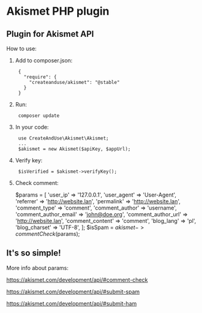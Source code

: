 # Akismet PHP plugin

## Plugin for Akismet API

How to use:

1. Add to composer.json:

        {
          "require": {
            "createanduse/akismet": "@stable"
          }
        }

2. Run:

        composer update

3. In your code:

        use CreateAndUse\Akismet\Akismet;
        ...
        $akismet = new Akismet($apiKey, $appUrl);

4. Verify key:

        $isVerified = $akismet->verifyKey();

5. Check comment:

      $params = [
        'user_ip' => '127.0.0.1',
        'user_agent' => 'User-Agent',
        'referrer' => 'http://website.lan',
        'permalink' => 'http://website.lan',
        'comment_type' => 'comment',
        'comment_author' => 'username',
        'comment_author_email' => 'john@doe.org',
        'comment_author_url' => 'http://website.lan',
        'comment_content' => 'comment',
        'blog_lang' => 'pl',
        'blog_charset' => 'UTF-8',
      ];
      $isSpam = $akismet->commentCheck($params);

## It's so simple!

More info about params:

https://akismet.com/development/api/#comment-check

https://akismet.com/development/api/#submit-spam

https://akismet.com/development/api/#submit-ham
